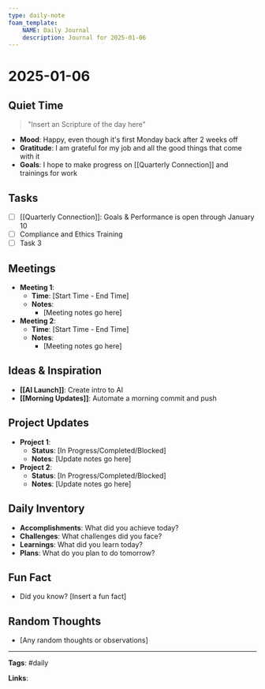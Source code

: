 ```yaml
---
type: daily-note
foam_template:
    NAME: Daily Journal
    description: Journal for 2025-01-06
---
```


# 2025-01-06

## Quiet Time

> "Insert an Scripture of the day here"

- **Mood**: Happy, even though it's first Monday back after 2 weeks off
- **Gratitude**: I am grateful for my job and all the good things that come with it
- **Goals**: I hope to make progress on [[Quarterly Connection]] and trainings for work

## Tasks

- [ ] [[Quarterly Connection]]: Goals & Performance is open through January 10
- [ ] Compliance and Ethics Training
- [ ] Task 3

## Meetings

- **Meeting 1**:
  - **Time**: [Start Time - End Time]
  - **Notes**:
    - [Meeting notes go here]
- **Meeting 2**:
  - **Time**: [Start Time - End Time]
  - **Notes**:
    - [Meeting notes go here]

## Ideas & Inspiration

- **[[AI Launch]]**: Create intro to AI
- **[[Morning Updates]]**: Automate a morning commit and push 

## Project Updates

- **Project 1**:
  - **Status**: [In Progress/Completed/Blocked]
  - **Notes**: [Update notes go here]
- **Project 2**:
  - **Status**: [In Progress/Completed/Blocked]
  - **Notes**: [Update notes go here]

## Daily Inventory

- **Accomplishments**: What did you achieve today?
- **Challenges**: What challenges did you face?
- **Learnings**: What did you learn today?
- **Plans**: What do you plan to do tomorrow?

## Fun Fact

- Did you know? [Insert a fun fact]

## Random Thoughts

- [Any random thoughts or observations]

---

**Tags**: #daily

**Links**: